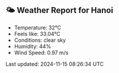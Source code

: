 <!-- WEATHER-START -->
## 🌤 Weather Report for Hanoi

- Temperature: 32°C
- Feels like: 33.04°C
- Conditions: clear sky
- Humidity: 44%
- Wind Speed: 0.97 m/s

Last updated: 2024-11-15 08:26:34 UTC
<!-- WEATHER-END -->
